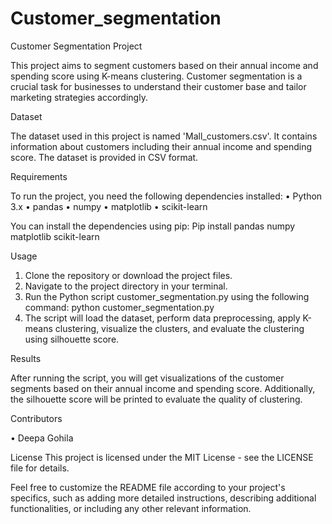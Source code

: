 # Customer_segmentation

Customer Segmentation Project

This project aims to segment customers based on their annual income and spending score using K-means clustering. Customer segmentation is a crucial task for businesses to understand their customer base and tailor marketing strategies accordingly.

Dataset

The dataset used in this project is named 'Mall_customers.csv'. It contains information about customers including their annual income and spending score. The dataset is provided in CSV format.

Requirements

To run the project, you need the following dependencies installed:
•	Python 3.x
•	pandas
•	numpy
•	matplotlib
•	scikit-learn

You can install the dependencies using pip:
Pip install pandas numpy matplotlib scikit-learn

Usage

1.	Clone the repository or download the project files.
2.	Navigate to the project directory in your terminal.
3.	Run the Python script customer_segmentation.py using the following command:
python customer_segmentation.py
4.	The script will load the dataset, perform data preprocessing, apply K-means clustering, visualize the clusters, and evaluate the clustering using silhouette score.

Results

After running the script, you will get visualizations of the customer segments based on their annual income and spending score. Additionally, the silhouette score will be printed to evaluate the quality of clustering.

Contributors

•	Deepa Gohila

License
This project is licensed under the MIT License - see the LICENSE file for details.

Feel free to customize the README file according to your project's specifics, such as adding more detailed instructions, describing additional functionalities, or including any other relevant information.


